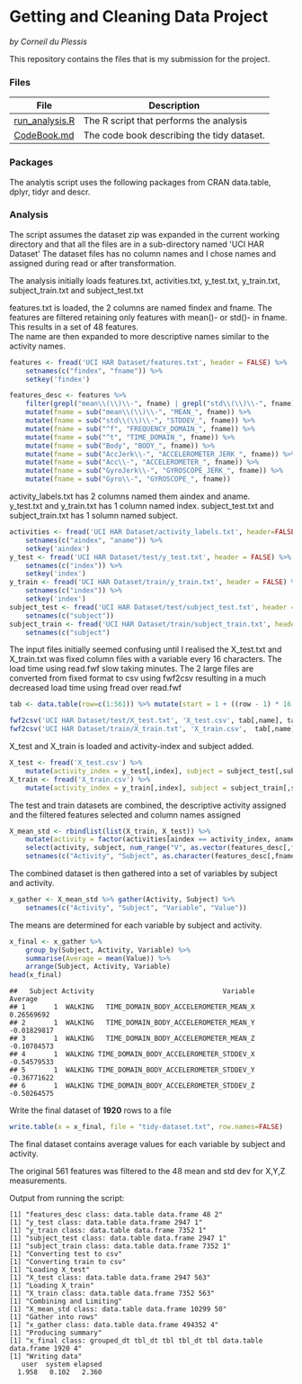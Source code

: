 Getting and Cleaning Data Project
=================================

*by Corneil du Plessis*

This repository contains the files that is my submission for the project.

### Files

File | Description
-----|------------
[run_analysis.R](run_analysis.R) | The R script that performs the analysis
[CodeBook.md](CodeBook.md) | The code book describing the tidy dataset.

### Packages
The analytis script uses the following packages from CRAN data.table, dplyr, tidyr and descr.

### Analysis
The script assumes the dataset zip was expanded in the current working directory and that all the files are in a sub-directory named 'UCI HAR Dataset'
The dataset files has no column names and I chose names and assigned during read or after transformation.

The analysis initially loads features.txt, activities.txt, y_test.txt, y_train.txt, subject_train.txt and subject_test.txt

features.txt is loaded, the 2 columns are named findex and fname.
The features are filtered retaining only features with mean()- or std()- in fname.  
This results in a set of 48 features.  
The name are then expanded to more descriptive names similar to the activity names.
```r
features <- fread('UCI HAR Dataset/features.txt', header = FALSE) %>% 
    setnames(c("findex", "fname")) %>%
    setkey('findex')

features_desc <- features %>% 
    filter(grepl("mean\\(\\)\\-", fname) | grepl("std\\(\\)\\-", fname))  %>% 
    mutate(fname = sub("mean\\(\\)\\-", "MEAN_", fname)) %>%
    mutate(fname = sub("std\\(\\)\\-", "STDDEV_", fname)) %>%
    mutate(fname = sub("^f", "FREQUENCY_DOMAIN_", fname)) %>%
    mutate(fname = sub("^t", "TIME_DOMAIN_", fname)) %>%
    mutate(fname = sub("Body", "BODY_", fname)) %>%
    mutate(fname = sub("AccJerk\\-", "ACCELEROMETER_JERK_", fname)) %>%
    mutate(fname = sub("Acc\\-", "ACCELEROMETER_", fname)) %>%
    mutate(fname = sub("GyroJerk\\-", "GYROSCOPE_JERK_", fname)) %>%
    mutate(fname = sub("Gyro\\-", "GYROSCOPE_", fname))
```
activity_labels.txt has 2 columns named them aindex and aname.  
y_test.txt and y_train.txt has 1 column named index.
subject_test.txt and subject_train.txt has 1 solumn named subject.

```r
activities <- fread('UCI HAR Dataset/activity_labels.txt', header=FALSE) %>% 
    setnames(c("aindex", "aname")) %>% 
    setkey('aindex')
y_test <- fread('UCI HAR Dataset/test/y_test.txt', header = FALSE) %>% 
    setnames(c("index")) %>% 
    setkey('index')
y_train <- fread('UCI HAR Dataset/train/y_train.txt', header = FALSE) %>% 
    setnames(c("index")) %>%
    setkey('index')
subject_test <- fread('UCI HAR Dataset/test/subject_test.txt', header = FALSE) %>%
    setnames(c("subject"))
subject_train <- fread('UCI HAR Dataset/train/subject_train.txt', header = FALSE) %>%
    setnames(c("subject")
```

The input files initially seemed confusing until I realised the X_test.txt and X_train.txt was fixed column files with a variable every 16 characters.
The load time using read.fwf slow taking minutes. The 2 large files are converted from fixed format to csv using fwf2csv resulting in a much decreased load time using fread over read.fwf
```r
tab <- data.table(row=c(1:561)) %>% mutate(start = 1 + ((row - 1) * 16), end = (row) * 16, name = paste0("V",as.character(row)))

fwf2csv('UCI HAR Dataset/test/X_test.txt', 'X_test.csv', tab[,name], tab[,start], tab[,end])
fwf2csv('UCI HAR Dataset/train/X_train.txt', 'X_train.csv',  tab[,name], tab[,start], tab[,end])
```
X_test and X_train is loaded and activity-index and subject added.
```r
X_test <- fread('X_test.csv') %>% 
    mutate(activity_index = y_test[,index], subject = subject_test[,subject])
X_train <- fread('X_train.csv') %>% 
    mutate(activity_index = y_train[,index], subject = subject_train[,subject])
```

The test and train datasets are combined, the descriptive activity assigned and the filtered features selected and column names assigned
```r
X_mean_std <- rbindlist(list(X_train, X_test)) %>% 
    mutate(activity = factor(activities[aindex == activity_index, aname])) %>%
    select(activity, subject, num_range("V", as.vector(features_desc[,findex]))) %>%
    setnames(c("Activity", "Subject", as.character(features_desc[,fname])))
```
The combined dataset is then gathered into a set of variables by subject and activity.
```r
x_gather <- X_mean_std %>% gather(Activity, Subject) %>%
    setnames(c("Activity", "Subject", "Variable", "Value"))
```
The means are determined for each variable by subject and activity.
```r
x_final <- x_gather %>% 
    group_by(Subject, Activity, Variable) %>% 
    summarise(Average = mean(Value)) %>% 
    arrange(Subject, Activity, Variable)
head(x_final)
```
```
##   Subject Activity                                Variable     Average
## 1       1  WALKING   TIME_DOMAIN_BODY_ACCELEROMETER_MEAN_X  0.26569692
## 2       1  WALKING   TIME_DOMAIN_BODY_ACCELEROMETER_MEAN_Y -0.01829817
## 3       1  WALKING   TIME_DOMAIN_BODY_ACCELEROMETER_MEAN_Z -0.10784573
## 4       1  WALKING TIME_DOMAIN_BODY_ACCELEROMETER_STDDEV_X -0.54579533
## 5       1  WALKING TIME_DOMAIN_BODY_ACCELEROMETER_STDDEV_Y -0.36771622
## 6       1  WALKING TIME_DOMAIN_BODY_ACCELEROMETER_STDDEV_Z -0.50264575
```
Write the final dataset of **1920** rows to a file
```r
write.table(x = x_final, file = "tidy-dataset.txt", row.names=FALSE)
```
The final dataset contains average values for each variable by subject and activity.  

The original 561 features was filtered to the 48 mean and std dev for X,Y,Z measurements.  


Output from running the script:
```
[1] "features_desc class: data.table data.frame 48 2"
[1] "y_test class: data.table data.frame 2947 1"
[1] "y_train class: data.table data.frame 7352 1"
[1] "subject_test class: data.table data.frame 2947 1"
[1] "subject_train class: data.table data.frame 7352 1"
[1] "Converting test to csv"
[1] "Converting train to csv"
[1] "Loading X_test"
[1] "X_test class: data.table data.frame 2947 563"
[1] "Loading X_train"
[1] "X_train class: data.table data.frame 7352 563"
[1] "Combining and Limiting"
[1] "X_mean_std class: data.table data.frame 10299 50"
[1] "Gather into rows"
[1] "x_gather class: data.table data.frame 494352 4"
[1] "Producing summary"
[1] "x_final class: grouped_dt tbl_dt tbl tbl_dt tbl data.table data.frame 1920 4"
[1] "Writing data"
   user  system elapsed 
  1.958   0.102   2.360 
```